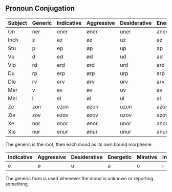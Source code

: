 ## Pronoun Conjugation

Subject | Generic | Indicative | Aggressive | Desiderative | Energetic | Mirative | Inferential | Subjunctive | Conditional | Optative
--- | --- | --- | --- | --- | --- | --- | --- | --- | --- | ---
On | ner | ener | øner | uner | aner | oner | inir | ūnir | ænir | œner
Inch | z | ez | øz | uz | az | oz | iz | ūz | æz | œz
Stu | p | ep | øp | up | ap | op | ip | ūp | æp | œp
Vu | d | ed | ød | ud | ad | od | id | ūd | æd | œd
Vio | rd | erd | ørd | urd | ard | ord | ird | ūrd | ærd | œrd
Du | rp | erp | ørp | urp | arp | orp | irp | ūrp | ærp | œrp
Die | rv | erv | ørv | urv | arv | orv | irv | ūrv | ærv | œrv
Mer | v | ev | øv | uv | av | ov | iv | ūv | æv | œv
Mel | l | el | øl | ul | al | ol | il | ūl | æl | œl
Ze | zon | ezon | øzon | uzon | azon | ozon | izon | ūzon | æzon | œzon
Zie | zov | ezov | øzov | uzov | azov | ozov | izov | ūzov | æzov | œzov
Xe | nor | enor | ønor | unor | anor | onor | inor | ūnor | ænor | œnor
Xie | nur | enur | ønur | unur | anur | onur | inur | ūnur | ænur | œnur

The generic is the root, then each mood as its own bound morpheme

Indicative | Aggressive | Desiderative | Energetic | Mirative | Inferential | Subjunctive | Conditional | Optative
--- | --- | --- | --- | --- | --- | --- | --- | --- 
e | ø | u | a | o | i | ū | æ | œ

The generic form is used whenever the mood is unknown or reporting something.